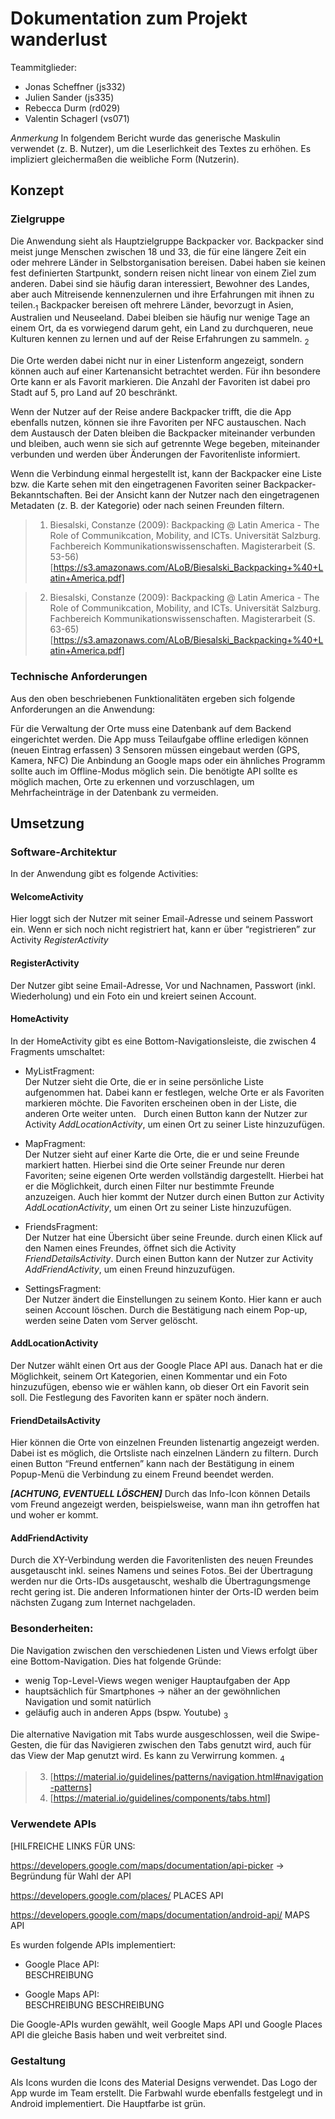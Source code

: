 # Dokumentation zum Projekt wanderlust
Teammitglieder: 
+ Jonas Scheffner (js332)
+ Julien Sander (js335)
+ Rebecca Durm (rd029) 
+ Valentin Schagerl (vs071)

*Anmerkung*
In folgendem Bericht wurde das generische Maskulin verwendet (z. B. Nutzer), um die Leserlichkeit des Textes zu erhöhen. 
Es impliziert gleichermaßen die weibliche Form (Nutzerin). 

## Konzept
### Zielgruppe 
Die Anwendung sieht als Hauptzielgruppe Backpacker vor. Backpacker sind meist junge Menschen zwischen 18 und 33, 
die für eine längere Zeit ein oder mehrere Länder in Selbstorganisation bereisen. 
Dabei haben sie keinen fest definierten Startpunkt, sondern reisen nicht linear von einem Ziel zum anderen. 
Dabei sind sie häufig daran interessiert, Bewohner des Landes, aber auch Mitreisende kennenzulernen 
und ihre Erfahrungen mit ihnen zu teilen.<sub>1</sub> 
Backpacker bereisen oft mehrere Länder, bevorzugt in Asien, Australien und Neuseeland. 
Dabei bleiben sie häufig nur wenige Tage an einem Ort, da es vorwiegend darum geht, ein Land zu durchqueren, 
neue Kulturen kennen zu lernen und auf der Reise Erfahrungen zu sammeln. <sub>2</sub>

Die Orte werden dabei nicht nur in einer Listenform angezeigt, sondern können auch auf einer Kartenansicht betrachtet werden. 
Für ihn besondere Orte kann er als Favorit markieren. Die Anzahl der Favoriten ist dabei pro Stadt auf 5, pro Land auf 20 beschränkt. 

Wenn der Nutzer auf der Reise andere Backpacker trifft, die die App ebenfalls nutzen, können sie ihre Favoriten per NFC austauschen.
Nach dem Austausch der Daten bleiben die Backpacker miteinander verbunden und bleiben, auch wenn sie sich auf getrennte Wege begeben, 
miteinander verbunden und werden über Änderungen der Favoritenliste informiert. 

Wenn die Verbindung einmal hergestellt ist, kann der Backpacker eine Liste bzw. die Karte sehen mit den eingetragenen Favoriten
seiner Backpacker-Bekanntschaften. Bei der Ansicht kann der Nutzer nach den eingetragenen Metadaten (z. B. der Kategorie) 
oder nach seinen Freunden filtern. 

> 1. Biesalski, Constanze (2009): Backpacking @ Latin America - The Role of Communikcation, Mobility, and ICTs. 
> Universität Salzburg. Fachbereich Kommunikationswissenschaften. Magisterarbeit (S. 53-56)
> [https://s3.amazonaws.com/ALoB/Biesalski_Backpacking+%40+Latin+America.pdf]

> 2. Biesalski, Constanze (2009): Backpacking @ Latin America - The Role of Communikcation, Mobility, and ICTs. 
> Universität Salzburg. Fachbereich Kommunikationswissenschaften. Magisterarbeit (S. 63-65)
> [https://s3.amazonaws.com/ALoB/Biesalski_Backpacking+%40+Latin+America.pdf]


### Technische Anforderungen 
Aus den oben beschriebenen Funktionalitäten ergeben sich folgende Anforderungen an die Anwendung: 

Für die Verwaltung der Orte muss eine Datenbank auf dem Backend eingerichtet werden. 
Die App muss Teilaufgabe offline erledigen können (neuen Eintrag erfassen) 
3 Sensoren müssen eingebaut werden (GPS, Kamera, NFC) 
Die Anbindung an Google maps oder ein ähnliches Programm sollte auch im Offline-Modus möglich sein. Die benötigte API sollte es möglich machen, Orte zu erkennen und vorzuschlagen, um Mehrfacheinträge in der Datenbank zu vermeiden. 

## Umsetzung
### Software-Architektur
In der Anwendung gibt es folgende Activities: 

#### WelcomeActivity
Hier loggt sich der Nutzer mit seiner Email-Adresse und seinem Passwort ein. 
Wenn er sich noch nicht registriert hat, kann er über “registrieren” zur Activity _RegisterActivity_

#### RegisterActivity
Der Nutzer gibt seine Email-Adresse, Vor und Nachnamen, Passwort (inkl. Wiederholung) und ein Foto ein und kreiert seinen Account. 

#### HomeActivity
In der HomeActivity gibt es eine Bottom-Navigationsleiste, die zwischen 4 Fragments umschaltet: 

+ MyListFragment:  
Der Nutzer sieht die Orte, die er in seine persönliche Liste aufgenommen hat. Dabei kann er festlegen, 
welche Orte er als Favoriten markieren möchte. Die Favoriten erscheinen oben in der Liste, die anderen Orte weiter unten.  
Durch einen Button kann der Nutzer zur Activity _AddLocationActivity_, um einen Ort zu seiner Liste hinzuzufügen. 

+ MapFragment:  
Der Nutzer sieht auf einer Karte die Orte, die er und seine Freunde markiert hatten. 
Hierbei sind die Orte seiner Freunde nur deren Favoriten; seine eigenen Orte werden vollständig dargestellt. 
Hierbei hat er die Möglichkeit, durch einen Filter nur bestimmte Freunde anzuzeigen. 
Auch hier kommt der Nutzer durch einen Button zur Activity _AddLocationActivity_, um einen Ort zu seiner Liste hinzuzufügen.  

+ FriendsFragment:  
Der Nutzer hat eine Übersicht über seine Freunde. durch einen Klick auf den Namen eines Freundes, 
öffnet sich die Activity _FriendDetailsActivity_. 
Durch einen Button kann der Nutzer zur Activity _AddFriendActivity_, um einen Freund hinzuzufügen.

+ SettingsFragment:  
Der Nutzer ändert die Einstellungen zu seinem Konto. 
Hier kann er auch seinen Account löschen. Durch die Bestätigung nach einem Pop-up, werden seine Daten vom Server gelöscht. 


#### AddLocationActivity
Der Nutzer wählt einen Ort aus der Google Place API aus. 
Danach hat er die Möglichkeit, seinem Ort Kategorien, einen Kommentar und ein Foto hinzuzufügen, 
ebenso wie er wählen kann, ob dieser Ort ein Favorit sein soll. Die Festlegung des Favoriten kann er später noch ändern. 

#### FriendDetailsActivity
Hier können die Orte von einzelnen Freunden listenartig angezeigt werden. 
Dabei ist es möglich, die Ortsliste nach einzelnen Ländern zu filtern. 
Durch einen Button “Freund entfernen” kann nach der Bestätigung in einem Popup-Menü die Verbindung zu einem Freund beendet werden. 

**_[ACHTUNG, EVENTUELL LÖSCHEN]_**
Durch das Info-Icon können Details vom Freund angezeigt werden, beispielsweise, wann man ihn getroffen hat und woher er kommt. 

#### AddFriendActivity
Durch die XY-Verbindung werden die Favoritenlisten des neuen Freundes ausgetauscht 
inkl. seines Namens und seines Fotos. 
Bei der Übertragung werden nur die Orts-IDs ausgetauscht, weshalb die Übertragungsmenge recht gering ist. 
Die anderen Informationen hinter der Orts-ID werden beim nächsten Zugang zum Internet nachgeladen. 


### Besonderheiten:
Die Navigation zwischen den verschiedenen Listen und Views erfolgt über eine Bottom-Navigation. Dies hat folgende Gründe: 
+ wenig Top-Level-Views wegen weniger Hauptaufgaben der App
+ hauptsächlich für Smartphones → näher an der gewöhnlichen Navigation und somit natürlich
+ geläufig auch in anderen Apps (bspw. Youtube) <sub>3</sub>

Die alternative Navigation mit Tabs wurde ausgeschlossen, weil die Swipe-Gesten, 
die für das Navigieren zwischen den Tabs genutzt wird, auch für das View der Map genutzt wird. Es kann zu Verwirrung kommen. <sub>4</sub>

>3. [https://material.io/guidelines/patterns/navigation.html#navigation-patterns]
>4. [https://material.io/guidelines/components/tabs.html]

### Verwendete APIs
[HILFREICHE LINKS FÜR UNS: 

https://developers.google.com/maps/documentation/api-picker → Begründung für Wahl der API

https://developers.google.com/places/ PLACES API

https://developers.google.com/maps/documentation/android-api/ MAPS API



Es wurden folgende APIs implementiert: 

+ Google Place API:  
BESCHREIBUNG

+ Google Maps API:  
BESCHREIBUNG BESCHREIBUNG 


Die Google-APIs wurden gewählt, weil Google Maps API und Google Places API die gleiche Basis haben und weit verbreitet sind. 


### Gestaltung
Als Icons wurden die Icons des Material Designs verwendet. 
Das Logo der App wurde im Team erstellt. 
Die Farbwahl wurde ebenfalls festgelegt und in Android implementiert. Die Hauptfarbe ist grün.
